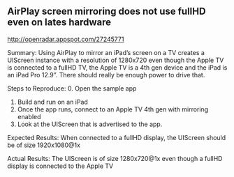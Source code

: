 ## AirPlay screen mirroring does not use fullHD even on lates hardware

http://openradar.appspot.com/27245771

Summary:
Using AirPlay to mirror an iPad’s screen on a TV creates a UIScreen instance with a resolution of 1280x720 even though the Apple TV is connected to a fullHD TV, the Apple TV is a 4th gen device and the iPad is an iPad Pro 12.9”. There should really be enough power to drive that.

Steps to Reproduce:
0. Open the sample app
1. Build and run on an iPad
2. Once the app runs, connect to an Apple TV 4th gen with mirroring enabled
3. Look at the UIScreen that is advertised to the app.

Expected Results:
When connected to a fullHD display, the UIScreen should be of size 1920x1080@1x

Actual Results:
The UIScreen is of size 1280x720@1x even though a fullHD display is connected to the Apple TV
